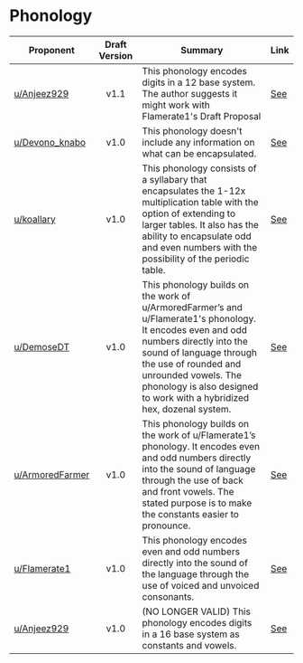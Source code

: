 # Phonology

| Proponent                                                 | Draft Version | Summary                                                                                                                                                                                                                                                                                 | Link                                                                                                                     |
| --------------------------------------------------------- | :-----------: | --------------------------------------------------------------------------------------------------------------------------------------------------------------------------------------------------------------------------------------------------------------------------------------- | ------------------------------------------------------------------------------------------------------------------------ |
| [u/Anjeez929](https://www.reddit.com/u/Anjeez929)           |     v1.1      | This phonology encodes digits in a 12 base system. The author suggests it might work with Flamerate1's Draft Proposal | [See](https://www.reddit.com/r/EncapsulatedLanguage/comments/hlzh9q/phonology_proposal/)     |
| [u/Devono_knabo](https://www.reddit.com/u/Devono_knabo)           |     v1.0      | This phonology doesn't include any information on what can be encapsulated. | [See](https://www.reddit.com/r/EncapsulatedLanguage/comments/hlzh9q/phonology_proposal/)     |
| [u/koallary](https://www.reddit.com/u/koallary)           |     v1.0      | This phonology consists of a syllabary that encapsulates the 1-12x multiplication table with the option of extending to larger tables. It also has the ability to encapsulate odd and even numbers with the possibility of the periodic table. | [See](https://www.reddit.com/r/EncapsulatedLanguage/comments/hlskxu/draft_proposal%CB%90_phonology_based_on_base_12/)     |
| [u/DemoseDT](https://www.reddit.com/u/DemoseDT)           |     v1.0      | This phonology builds on the work of u/ArmoredFarmer’s and u/Flamerate1's phonology. It encodes even and odd numbers directly into the sound of language through the use of rounded and unrounded vowels. The phonology is also designed to work with a hybridized hex, dozenal system. | [See](https://www.reddit.com/r/EncapsulatedLanguage/comments/hihvjk/draft_proposal_hex_dozenal_hybrid_vowel_system/)     |
| [u/ArmoredFarmer](https://www.reddit.com/u/ArmoredFarmer) |     v1.0      | This phonology builds on the work of u/Flamerate1’s phonology. It encodes even and odd numbers directly into the sound of language through the use of back and front vowels. The stated purpose is to make the constants easier to pronounce.                                           | [See](https://www.reddit.com/r/EncapsulatedLanguage/comments/hh6uiw/another_draft_proposal_for_phonology_armoredfarmer/) |
| [u/Flamerate1](https://www.reddit.com/u/Flamerate1)       |     v1.0      | This phonology encodes even and odd numbers directly into the sound of the language through the use of voiced and unvoiced consonants.                                                                                                                                                   | [See](https://www.reddit.com/r/EncapsulatedLanguage/comments/heo82f/phonology_draft_proposition_flamerate1_f1_for_help/) |
| [u/Anjeez929 ](https://www.reddit.com/u/Anjeez929 )       |     v1.0      | (NO LONGER VALID) This phonology encodes digits in a 16 base system as constants and vowels.                                                                                                                                                                                                               | [See](https://www.reddit.com/r/EncapsulatedLanguage/comments/hdqgzv/a_base_sixteen_themed_thing/)                        |

